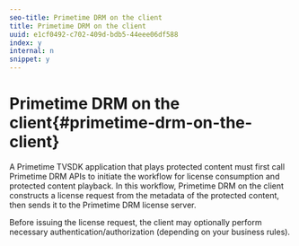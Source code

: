 ```yaml
---
seo-title: Primetime DRM on the client
title: Primetime DRM on the client
uuid: e1cf0492-c702-409d-bdb5-44eee06df588
index: y
internal: n
snippet: y
---
```


# Primetime DRM on the client{#primetime-drm-on-the-client}

A Primetime TVSDK application that plays protected content must first call Primetime DRM APIs to initiate the workflow for license consumption and protected content playback. In this workflow, Primetime DRM on the client constructs a license request from the metadata of the protected content, then sends it to the Primetime DRM license server.

Before issuing the license request, the client may optionally perform necessary authentication/authorization (depending on your business rules). 
